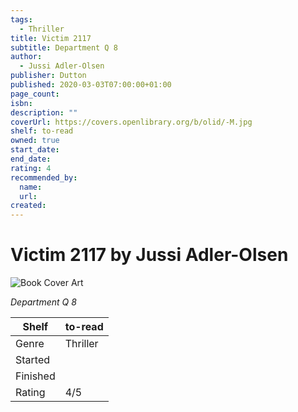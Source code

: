```yaml
---
tags:
  - Thriller
title: Victim 2117
subtitle: Department Q 8
author:
  - Jussi Adler-Olsen
publisher: Dutton
published: 2020-03-03T07:00:00+01:00
page_count:
isbn:
description: ""
coverUrl: https://covers.openlibrary.org/b/olid/-M.jpg
shelf: to-read
owned: true
start_date:
end_date:
rating: 4
recommended_by:
  name:
  url:
created:
---
```


# Victim 2117 by Jussi Adler-Olsen

![Book Cover Art](https://covers.openlibrary.org/b/olid/-M.jpg)

_Department Q 8_

| Shelf | to-read |
| --- | --- |
| Genre | Thriller |
| Started |  |
| Finished |  |
| Rating | 4/5 |
